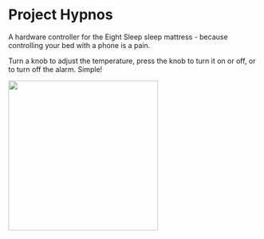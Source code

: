 Project Hypnos
==============

A hardware controller for the Eight Sleep sleep mattress - because controlling your bed with a phone is a pain.

Turn a knob to adjust the temperature, press the knob to turn it on or off, or to turn off the alarm. Simple!

<img src="https://user-images.githubusercontent.com/110792/224913809-ec44359d-371d-473f-bb4f-10e85c9ed0e6.png" width="300">